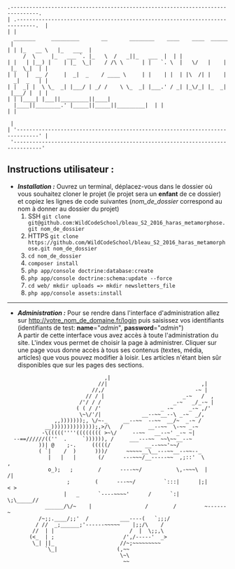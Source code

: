 ﻿```
.-------------------------------------------------------------------------------.  
| .----------------------------------------------------------------------------.  |  
| |  _______     _________       __       ________    ____    ____  _________   | |  
| | |_   __ \   |_   ___  |     /  \     |_   ___ `. |_   \  /   _||_   ___  |  | |  
| |   | |__) |    | |_  \_|    / /\ \      | |   `. \  |   \/   |    | |_  \_|  | |  
| |   |  __ /     |  _|  _    / ____ \     | |    | |  | |\  /| |    |  _|  _   | |  
| |  _| |  \ \_  _| |___/ | _/ /    \ \_  _| |___.' / _| |_\/_| |_  _| |___/ |  | |  
| | |____| |___||_________||____|  |____||________.' |_____||_____||_________|  | |  
| |                                                                             | |  
| '-----------------------------------------------------------------------------' |  
 '-------------------------------------------------------------------------------'
```

  
## **Instructions utilisateur :**

 - _**Installation :**_
 Ouvrez un terminal, déplacez-vous dans le dossier où vous souhaitez cloner le projet (le projet sera un **enfant** de ce dossier) et copiez les lignes de code suivantes (_nom_de_dossier_ correspond au nom à donner au dossier du projet)
	1. SSH `git clone git@github.com:WildCodeSchool/bleau_S2_2016_haras_metamorphose.git nom_de_dossier`
	2. HTTPS `git clone https://github.com/WildCodeSchool/bleau_S2_2016_haras_metamorphose.git nom_de_dossier`
	3. `cd nom_de_dossier`
	4. `composer install`
	5. `php app/console doctrine:database:create`
	6. `php app/console doctrine:schema:update --force`
	7. `cd web/ mkdir uploads => mkdir newsletters_file`
	8. `php app/console assets:install`  
	
	
___
 - _**Administration :**_
	Pour se rendre dans l'interface d'administration allez sur http://votre_nom_de_domaine.fr/login puis saisissez vos identifiants (identifiants de test: **name**="_admin_", **password**="_admin_")  
      	A partir de cette interface vous avez accès à toute l'administration du site. L'index vous permet de choisir la page à administrer. Cliquer sur une page vous donne accès à tous ses contenus (textes, média, articles) que vous pouvez modifier à loisir. Les articles n'étant bien sûr disponibles que sur les pages des sections.  

```
                               ,|     
                             //|                              ,|
                           //,/                             -~ |
                         // / |                         _-~   /  ,
                       /'/ / /                       _-~   _/_-~ |
                      ( ( / /'                   _ -~     _-~ ,/'
                       \~\/'/|             __--~~__--\ _-~  _/,
               ,,)))))));, \/~-_     __--~~  --~~  __/~  _-~ /
            __))))))))))))));,>/\   /        __--~~  \-~~ _-~
           -\(((((''''(((((((( >~\/     --~~   __--~' _-~ ~|
  --==//////((''  .     `)))))), /     ___---~~  ~~\~~__--~ 
          ))| @    ;-.     (((((/           __--~~~'~~/
          ( `|    /  )      )))/      ~~~~~__\__---~~__--~~--_
             |   |   |       (/      ---~~~/__-----~~  ,;::'  \         ,
             o_);   ;        /      ----~~/           \,-~~~\  |       /|
                   ;        (      ---~~/         `:::|      |;|      < >
                  |   _      `----~~~~'      /      `:|       \;\_____// 
            ______/\/~    |                 /        /         ~------~
          /~;;.____/;;'  /          ___----(   `;;;/               
         / //  _;______;'------~~~~~    |;;/\    /          
        //  | |                        /  |  \;;,\              
       (<_  | ;                      /',/-----'  _>
        \_| ||_                     //~;~~~~~~~~~ 
            `\_|                   (,~~ 
                                    \~\ 
                                     ~~ 
```
